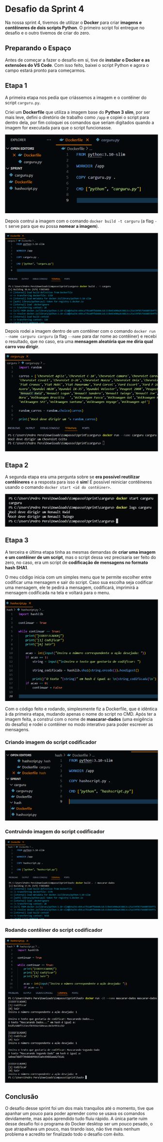 # Desafio da Sprint 4
Na nossa sprint 4, tivemos de utilizar o **Docker** para criar **imagens e contêineres de dois scripts Python**. O primeiro script foi entregue no desafio e o outro tivemos de criar do zero.

## Preparando o Espaço
Antes de começar a fazer o desafio em si, tive de **instalar o Docker e as extensões do VS Code**. Com isso feito, baixei o script Python e agora o campo estará pronto para começarmos.

## Etapa 1
A primeira etapa nos pedia que criássemos a imagem e o contêiner do script ```carguru.py```.

Criei um **Dockerfile** que utiliza a imagem base do **Python 3 slim**, por ser mais leve, defini o diretório de trabalho como ```/app``` e copiei o script para dentro dela, por fim coloquei os comandos que seriam digitados quando a imagem for executada para que o script funcionasse.

![Criando imagem do script carguru](../evidencias/desafio/criando_imagem_carguru.png)

Depois contrui a imagem com o comando ```docker build -t carguru``` (a flag ```-t``` serve para que eu possa **nomear a imagem**).

![Contruindo imagem do script carguru](../evidencias/desafio/construindo_imagem_carguru.png)

Depois rodei a imagem dentro de um contêiner com o comando ```docker run --name carguru carguru``` (a flag ```--name``` para dar nome ao contêiner) e recebi o resultado, que no caso, era uma **mensagem aleatória que me diria qual carro vou dirigir**. 

![Rodando contêiner do script carguru](../evidencias/desafio/rodando_container_carguru.png)

## Etapa 2 
A segunda etapa era uma pergunta sobre se **era possível reutilizar contêineres** e a resposta para isso é **sim**! É possível reiniciar contêineres usando o comando ```docker start <id do contêiner>```.

![Reinciando container](../evidencias/desafio/reiniciando_container.png)

## Etapa 3
A terceira e última etapa tinha as mesmas demandas de **criar uma imagem e um contêiner de um script**, mas o script dessa vez precisaria ser feito do zero, no caso, era um script de **codificação de mensagens no formato hash SHA1**.

O meu código inicia com um simples menu que te permite escolher entre codificar uma mensagem e sair do script. Caso sua escolha seja codificar uma mensagem, ele te pedirá a mensagem, codificará, imprimirá a mensagem codificada na tela e voltará para o menu. 

![Script de codificação](../evidencias/desafio/script_hash.png)

Com o código feito e rodando, simplesmente fiz a Dockerfile, que é idêntica à da primeira etapa, mudando apenas o nome do script no CMD.
Após ter a imagem feita, a construí com o nome de **mascarar-dados** (uma exigência do desafio) e rodei o contêiner no modo interativo para poder escrever as mensagens.

### Criando imagem do script codificador
![Criando imagem do script codificador](../evidencias/desafio/criando_imagem_hash.png)

### Contruindo imagem do script codificador
![Contruindo imagem do script codificador](../evidencias/desafio/construindo_imagem_hash.png)

### Rodando contêiner do script codificador
![Rodando contêiner do script codificador](../evidencias/desafio/rodando_container_hash.png)

## Conclusão
O desafio desse sprint foi um dos mais tranquilos até o momento, tive que apanhar um pouco para poder aprender como se usava os comandos devidamente, mas após aprendido tudo fluiu rápido. A única parte ruim desse desafio foi o programa do Docker desktop ser um pouco pesado, o que atrapalhava um pouco, mas tirando isso, não tive mais nenhum problema e acredito ter finalizado todo o desafio com êxito.
